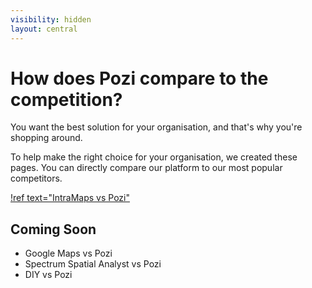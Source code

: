 ```yaml
---
visibility: hidden
layout: central
---
```


# How does Pozi compare to the competition?

You want the best solution for your organisation, and that's why you're shopping around.

To help make the right choice for your organisation, we created these pages. You can directly compare our platform to our most popular competitors.

[!ref text="IntraMaps vs Pozi"](/compare/intramaps/)

## Coming Soon

* Google Maps vs Pozi
* Spectrum Spatial Analyst vs Pozi
* DIY vs Pozi
